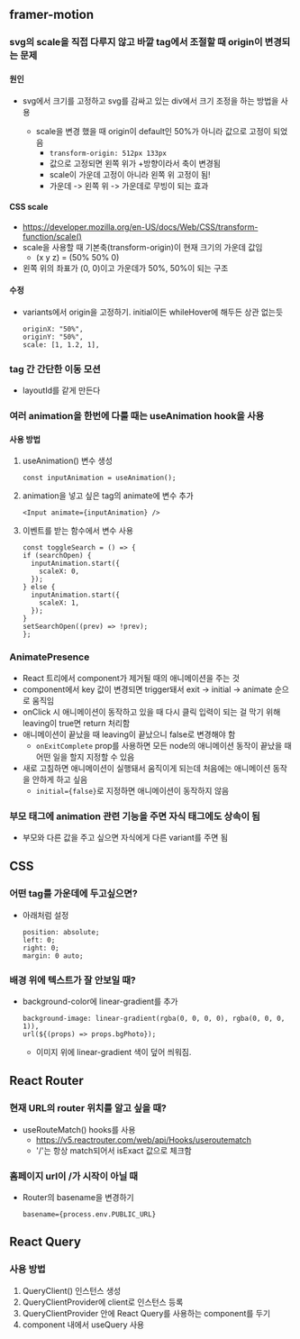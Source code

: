 ## framer-motion

### svg의 scale을 직접 다루지 않고 바깥 tag에서 조절할 때 origin이 변경되는 문제

#### 원인

- svg에서 크기를 고정하고 svg를 감싸고 있는 div에서 크기 조정을 하는 방법을 사용

  - scale을 변경 했을 때 origin이 default인 50%가 아니라 값으로 고정이 되었음
    - `transform-origin: 512px 133px`
    - 값으로 고정되면 왼쪽 위가 +방향이라서 축이 변경됨
    - scale이 가운데 고정이 아니라 왼쪽 위 고정이 됨!
    - 가운데 -> 왼쪽 위 -> 가운데로 무빙이 되는 효과

#### CSS scale

- https://developer.mozilla.org/en-US/docs/Web/CSS/transform-function/scale()
- scale을 사용할 때 기본축(transform-origin)이 현재 크기의 가운데 값임
  - (x y z) = (50% 50% 0)
- 왼쪽 위의 좌표가 (0, 0)이고 가운데가 50%, 50%이 되는 구조

#### 수정

- variants에서 origin을 고정하기. initial이든 whileHover에 해두든 상관 없는듯
  ```
  originX: "50%",
  originY: "50%",
  scale: [1, 1.2, 1],
  ```

### tag 간 간단한 이동 모션

- layoutId를 같게 만든다

### 여러 animation을 한번에 다룰 때는 useAnimation hook을 사용

#### 사용 방법

1. useAnimation() 변수 생성
   ```
   const inputAnimation = useAnimation();
   ```
2. animation을 넣고 싶은 tag의 animate에 변수 추가

   ```
   <Input animate={inputAnimation} />
   ```

3. 이벤트를 받는 함수에서 변수 사용

   ```
   const toggleSearch = () => {
   if (searchOpen) {
     inputAnimation.start({
       scaleX: 0,
     });
   } else {
     inputAnimation.start({
       scaleX: 1,
     });
   }
   setSearchOpen((prev) => !prev);
   };

   ```

### AnimatePresence

- React 트리에서 component가 제거될 때의 애니메이션을 주는 것
- component에서 key 값이 변경되면 trigger돼서 exit -> initial -> animate 순으로 움직임
- onClick 시 애니메이션이 동작하고 있을 때 다시 클릭 입력이 되는 걸 막기 위해 leaving이 true면 return 처리함
- 애니메이션이 끝났을 때 leaving이 끝났으니 false로 변경해야 함
  - `onExitComplete` prop를 사용하면 모든 node의 애니메이션 동작이 끝났을 때 어떤 일을 할지 지정할 수 있음
- 새로 고침하면 애니메이션이 실행돼서 움직이게 되는데 처음에는 애니메이션 동작을 안하게 하고 싶음
  - `initial={false}`로 지정하면 애니메이션이 동작하지 않음

### 부모 태그에 animation 관련 기능을 주면 자식 태그에도 상속이 됨

- 부모와 다른 값을 주고 싶으면 자식에게 다른 variant를 주면 됨

## CSS

### 어떤 tag를 가운데에 두고싶으면?

- 아래처럼 설정
  ```
  position: absolute;
  left: 0;
  right: 0;
  margin: 0 auto;
  ```

### 배경 위에 텍스트가 잘 안보일 때?

- background-color에 linear-gradient를 추가
  ```
  background-image: linear-gradient(rgba(0, 0, 0, 0), rgba(0, 0, 0, 1)),
  url(${(props) => props.bgPhoto});
  ```
  - 이미지 위에 linear-gradient 색이 덮어 씌워짐.

## React Router

### 현재 URL의 router 위치를 알고 싶을 때?

- useRouteMatch() hooks를 사용
  - https://v5.reactrouter.com/web/api/Hooks/useroutematch
  - '/'는 항상 match되어서 isExact 값으로 체크함

### 홈페이지 url이 /가 시작이 아닐 때

- Router의 basename을 변경하기
  ```
  basename={process.env.PUBLIC_URL}
  ```

## React Query

### 사용 방법

1. QueryClient() 인스턴스 생성
2. QueryClientProvider에 client로 인스턴스 등록
3. QueryClientProvider 안에 React Query를 사용하는 component를 두기
4. component 내에서 useQuery 사용
